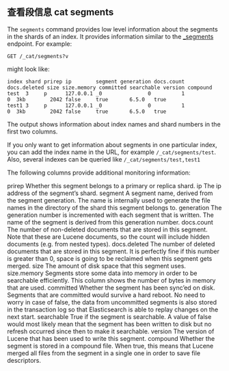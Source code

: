 ## 查看段信息 cat segments

The `segments` command provides low level information about the segments in the shards of an index. It provides information similar to the [\_segments](indices-segments.html) endpoint. For example:
    
    
    GET /_cat/segments?v

might look like:
    
    
    index shard prirep ip        segment generation docs.count docs.deleted size size.memory committed searchable version compound
    test  3     p      127.0.0.1 _0               0          1            0  3kb        2042 false     true       6.5.0   true
    test1 3     p      127.0.0.1 _0               0          1            0  3kb        2042 false     true       6.5.0   true

The output shows information about index names and shard numbers in the first two columns.

If you only want to get information about segments in one particular index, you can add the index name in the URL, for example `/_cat/segments/test`. Also, several indexes can be queried like `/_cat/segments/test,test1`

The following columns provide additional monitoring information:

prirep 
     Whether this segment belongs to a primary or replica shard. 
ip 
     The ip address of the segment’s shard. 
segment 
     A segment name, derived from the segment generation. The name is internally used to generate the file names in the directory of the shard this segment belongs to. 
generation 
     The generation number is incremented with each segment that is written. The name of the segment is derived from this generation number. 
docs.count 
     The number of non-deleted documents that are stored in this segment. Note that these are Lucene documents, so the count will include hidden documents (e.g. from nested types). 
docs.deleted 
     The number of deleted documents that are stored in this segment. It is perfectly fine if this number is greater than 0, space is going to be reclaimed when this segment gets merged. 
size 
     The amount of disk space that this segment uses. 
size.memory 
     Segments store some data into memory in order to be searchable efficiently. This column shows the number of bytes in memory that are used. 
committed 
     Whether the segment has been sync’ed on disk. Segments that are committed would survive a hard reboot. No need to worry in case of false, the data from uncommitted segments is also stored in the transaction log so that Elasticsearch is able to replay changes on the next start. 
searchable 
     True if the segment is searchable. A value of false would most likely mean that the segment has been written to disk but no refresh occurred since then to make it searchable. 
version 
     The version of Lucene that has been used to write this segment. 
compound 
     Whether the segment is stored in a compound file. When true, this means that Lucene merged all files from the segment in a single one in order to save file descriptors. 
